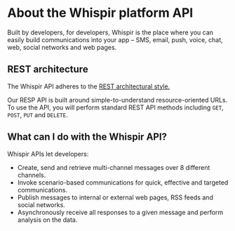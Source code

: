 # About the Whispir platform API

Built by developers, for developers, Whispir is the place where you can easily build communications into your app – SMS, email, push, voice, chat, web, social networks and web pages.

## REST architecture

The Whispir API adheres to the [REST architectural style.](https://en.wikipedia.org/wiki/Representational_state_transfer)

Our RESP API is built around simple-to-understand resource-oriented URLs. To use the API, you will perform standard REST API methods including `GET`, `POST`, `PUT` and `DELETE`.

## What can I do with the Whispir API?

Whispir APIs let developers:

- Create, send and retrieve multi-channel messages over 8 different channels.
- Invoke scenario-based communications for quick, effective and targeted communications.
- Publish messages to internal or external web pages, RSS feeds and social networks.
- Asynchronously receive all responses to a given message and perform analysis on the data.
